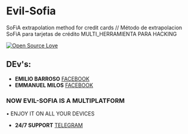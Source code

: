 # Evil-Sofia
 SoFiA extrapolation method for credit cards // Método de extrapolacion SoFiA para tarjetas de crédito
MULTI_HERRAMIENTA PARA HACKING

[![Open Source Love](https://badges.frapsoft.com/os/v3/open-source.svg?v=103)](https://github.com/ellerbrock/open-source-badges/)

## DEv's:
*   **EMILIO BARROSO** [FACEBOOK](https://www.facebook.com/peta.ftp)
*   **EMMANUEL MILOS** [FACEBOOK](https://www.facebook.com/Emmanuel.ansioso43)

### NOW EVIL-SOFIA IS A MULTIPLATFORM
• ENJOY IT ON ALL YOUR DEVICES 

*   **24/7 SUPPORT** [TELEGRAM](https://t.me/barrosoe)
